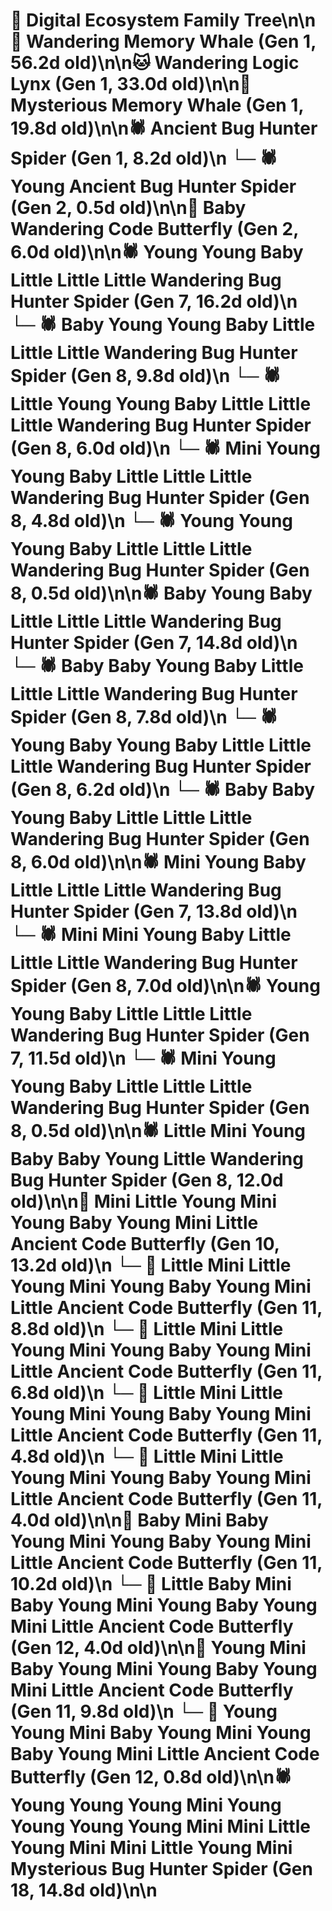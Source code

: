 # 🌳 Digital Ecosystem Family Tree\n\n🐋 Wandering Memory Whale (Gen 1, 56.2d old)\n\n🐱 Wandering Logic Lynx (Gen 1, 33.0d old)\n\n🐋 Mysterious Memory Whale (Gen 1, 19.8d old)\n\n🕷️ Ancient Bug Hunter Spider (Gen 1, 8.2d old)\n  └─ 🕷️ Young Ancient Bug Hunter Spider (Gen 2, 0.5d old)\n\n🦋 Baby Wandering Code Butterfly (Gen 2, 6.0d old)\n\n🕷️ Young Young Baby Little Little Little Wandering Bug Hunter Spider (Gen 7, 16.2d old)\n  └─ 🕷️ Baby Young Young Baby Little Little Little Wandering Bug Hunter Spider (Gen 8, 9.8d old)\n  └─ 🕷️ Little Young Young Baby Little Little Little Wandering Bug Hunter Spider (Gen 8, 6.0d old)\n  └─ 🕷️ Mini Young Young Baby Little Little Little Wandering Bug Hunter Spider (Gen 8, 4.8d old)\n  └─ 🕷️ Young Young Young Baby Little Little Little Wandering Bug Hunter Spider (Gen 8, 0.5d old)\n\n🕷️ Baby Young Baby Little Little Little Wandering Bug Hunter Spider (Gen 7, 14.8d old)\n  └─ 🕷️ Baby Baby Young Baby Little Little Little Wandering Bug Hunter Spider (Gen 8, 7.8d old)\n  └─ 🕷️ Young Baby Young Baby Little Little Little Wandering Bug Hunter Spider (Gen 8, 6.2d old)\n  └─ 🕷️ Baby Baby Young Baby Little Little Little Wandering Bug Hunter Spider (Gen 8, 6.0d old)\n\n🕷️ Mini Young Baby Little Little Little Wandering Bug Hunter Spider (Gen 7, 13.8d old)\n  └─ 🕷️ Mini Mini Young Baby Little Little Little Wandering Bug Hunter Spider (Gen 8, 7.0d old)\n\n🕷️ Young Young Baby Little Little Little Wandering Bug Hunter Spider (Gen 7, 11.5d old)\n  └─ 🕷️ Mini Young Young Baby Little Little Little Wandering Bug Hunter Spider (Gen 8, 0.5d old)\n\n🕷️ Little Mini Young Baby Baby Young Little Wandering Bug Hunter Spider (Gen 8, 12.0d old)\n\n🦋 Mini Little Young Mini Young Baby Young Mini Little Ancient Code Butterfly (Gen 10, 13.2d old)\n  └─ 🦋 Little Mini Little Young Mini Young Baby Young Mini Little Ancient Code Butterfly (Gen 11, 8.8d old)\n  └─ 🦋 Little Mini Little Young Mini Young Baby Young Mini Little Ancient Code Butterfly (Gen 11, 6.8d old)\n  └─ 🦋 Little Mini Little Young Mini Young Baby Young Mini Little Ancient Code Butterfly (Gen 11, 4.8d old)\n  └─ 🦋 Little Mini Little Young Mini Young Baby Young Mini Little Ancient Code Butterfly (Gen 11, 4.0d old)\n\n🦋 Baby Mini Baby Young Mini Young Baby Young Mini Little Ancient Code Butterfly (Gen 11, 10.2d old)\n  └─ 🦋 Little Baby Mini Baby Young Mini Young Baby Young Mini Little Ancient Code Butterfly (Gen 12, 4.0d old)\n\n🦋 Young Mini Baby Young Mini Young Baby Young Mini Little Ancient Code Butterfly (Gen 11, 9.8d old)\n  └─ 🦋 Young Young Mini Baby Young Mini Young Baby Young Mini Little Ancient Code Butterfly (Gen 12, 0.8d old)\n\n🕷️ Young Young Young Mini Young Young Young Young Mini Mini Little Young Mini Mini Little Young Mini Mysterious Bug Hunter Spider (Gen 18, 14.8d old)\n\n